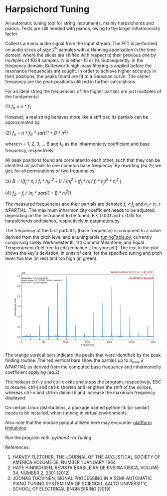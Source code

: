 # Harpsichord Tuning

An automatic tuning tool for string instruments, mainly harpsichords and 
pianos. Tests are still needed with pianos, owing to the larger inharmonicity 
factor.

Collects a mono audio signal from the input stream. The FFT is performed on 
audio slices of size 2<sup>N</sup> samples with a Hanning apodization in the 
time 
domain, where the slices are shifted with respect to their previous one by 
multiples of 1024 samples. N is either 15 or 16.
Subsequently, in the frequency domain, Butterworth high-pass filtering 
is applied before the resonance frequencies are sought. In order to achieve 
higher accuracy in their positions, the peaks found are fit to a Gaussian curve. 
The center frequency are the peak positions utilized in further 
calculations.

For an ideal string the frequencies of the higher partials are just multiples
of the fundamental

(1) <em>f<sub>n</sub> = n * f<sub>1</sub> </em>

However, a real string behaves more like a stiff bar. Its partials 
can be approximated by

(2) <em>f<sub>n</sub> = n * f<sub>0</sub> * sqrt(1 + B * n<sup>2</sup>)</em>

where n = 1, 2, 3, ... B and f<sub>0</sub> as the inharmonicity coefficient and 
base frequency, respectively.

All peak positions found are correlated to each other, such that they 
can be identifed as partials to one common base frequency. 
By rewriting (eq.2), we get, for all permutations of two frequencies

(3) <em>B = ((f<sub>j</sub> * n<sub>i</sub> / f<sub>i</sub> * n<sub>j</sub>)
<sup>2</sup> - 1) / 
(n<sub>j</sub><sup>2</sup> - (f<sub>j</sub> * n<sub>i</sub> / f<sub>i</sub> * n<sub>j</sub>)<sup>2</sup> * 
n<sub>i</sub><sup>2</sup> </em>)

(4) <em>f<sub>0</sub> = f<sub>i</sub> / (n<sub>i</sub> *
sqrt(1 + B * n<sub>i</sub><sup>2</sup>))</em>

The measured frequencies and their partials are denoted 
<em>f<sub>i</sub> < f<sub>j</sub></em> and 
<em>n<sub>i</sub> < n<sub>j</sub> &#8804; NPARTIAL</em>. 
The maximum inharmonicity coefficient needs to be adjusted, depending on 
the instrument to be tuned, B < 0.001 and < 0.05 for harpsichords and 
pianos, respectively in
[parameters.py](https://github.com/Tamburasca/HarpsichordTuning/blob/master/Tuning/parameters.py).
 
The frequency of the first partial f<sub>1</sub> (base frequency) is compared 
to a value derived from the pitch level and a tuning table 
[tuningTable.py](https://github.com/Tamburasca/HarpsichordTuning/blob/master/Tuning/tuningTable.py), 
currently comprising solely Werkmeister III, 
1/4 Comma Meantone, and Equal Temperament (feel free to edit/enhance it 
for yourself). The text in the plot shows the key's deviation,
in units of cent, for the specified tuning and pitch level: too low (in red) 
and too high (in green).

![image info](./pictures/screenshot.png)

The orange vertical bars indicate the peaks that were identified by the peak 
finding routine. The red vertical bars show the partials up to 
<em>n<sub>max</sub> &#8804; NPARTIAL</em> as 
derived from the computed base frequency and inharmonicity coefficient applying
(eq.2)

The hotkeys ctrl-y and ctrl-x exits and stops the program, respectively, 
ESC to resume. ctrl-j and ctrl-k shorten and lengthen the shift of the sclices, 
whereas ctrl-n and ctrl-m diminish and increase the maximum frequency 
displayed.

On certain Linux distributions, a package named python-tk (or similar) needs 
to be installed, when running in virtual environments.

Also note that the module pynput utilized here may encounter 
[plattform limitations](https://pynput.readthedocs.io/en/latest/limitations.html#)

Run the program with: <em>python3 -m Tuning</em>

References:

1) HARVEY FLETCHER, THE JOURNAL OF THE ACOUSTICAL SOCIETY OF AMERICA VOLUME 36,
NUMBER 1 JANUARY 1964
2) HAYE HINRICHSEN, REVISTA BRASILEIRA DE ENSINA FISICA, VOLUME 34, NUMBER 2,
2301 (2012)
3) JOONAS TUOVINEN, SIGNAL PROCESSING IN A SEMI-AUTOMATIC PIANO TUNING SYSTEM
(MA OF SCIENCE), AALTO UNIVERSITY, SCHOOL OF ELECTRICAL ENGINEERING (2019)
